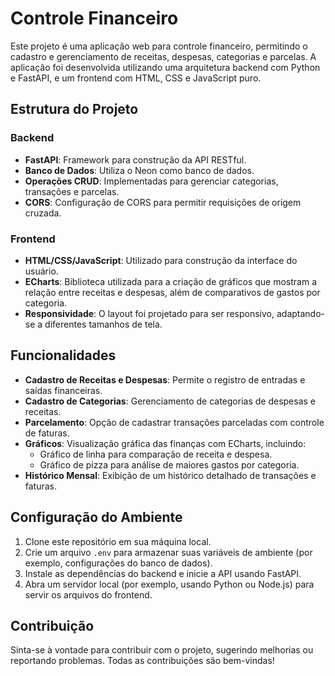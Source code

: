 # Controle Financeiro

Este projeto é uma aplicação web para controle financeiro, permitindo o cadastro e gerenciamento de receitas, despesas, categorias e parcelas. A aplicação foi desenvolvida utilizando uma arquitetura backend com Python e FastAPI, e um frontend com HTML, CSS e JavaScript puro.

## Estrutura do Projeto

### Backend

- **FastAPI**: Framework para construção da API RESTful.
- **Banco de Dados**: Utiliza o Neon como banco de dados.
- **Operações CRUD**: Implementadas para gerenciar categorias, transações e parcelas.
- **CORS**: Configuração de CORS para permitir requisições de origem cruzada.

### Frontend

- **HTML/CSS/JavaScript**: Utilizado para construção da interface do usuário.
- **ECharts**: Biblioteca utilizada para a criação de gráficos que mostram a relação entre receitas e despesas, além de comparativos de gastos por categoria.
- **Responsividade**: O layout foi projetado para ser responsivo, adaptando-se a diferentes tamanhos de tela.

## Funcionalidades

- **Cadastro de Receitas e Despesas**: Permite o registro de entradas e saídas financeiras.
- **Cadastro de Categorias**: Gerenciamento de categorias de despesas e receitas.
- **Parcelamento**: Opção de cadastrar transações parceladas com controle de faturas.
- **Gráficos**: Visualização gráfica das finanças com ECharts, incluindo:
  - Gráfico de linha para comparação de receita e despesa.
  - Gráfico de pizza para análise de maiores gastos por categoria.
- **Histórico Mensal**: Exibição de um histórico detalhado de transações e faturas.

## Configuração do Ambiente

1. Clone este repositório em sua máquina local.
2. Crie um arquivo `.env` para armazenar suas variáveis de ambiente (por exemplo, configurações do banco de dados).
3. Instale as dependências do backend e inicie a API usando FastAPI.
4. Abra um servidor local (por exemplo, usando Python ou Node.js) para servir os arquivos do frontend.

## Contribuição

Sinta-se à vontade para contribuir com o projeto, sugerindo melhorias ou reportando problemas. Todas as contribuições são bem-vindas!